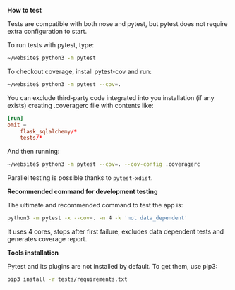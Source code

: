 **How to test**

Tests are compatible with both nose and pytest, but pytest does not require extra configuration to start.

To run tests with pytest, type:
```bash
~/website$ python3 -m pytest
```

To checkout coverage, install pytest-cov and run:
```bash
~/website$ python3 -m pytest --cov=.
```


You can exclude third-party code integrated into you installation (if any exists) creating .coveragerc file with contents like:

```conf
[run]
omit =
    flask_sqlalchemy/*
    tests/*
```

And then running:

```bash
~/website$ python3 -m pytest --cov=. --cov-config .coveragerc
```


Parallel testing is possible thanks to `pytest-xdist`.

**Recommended command for development testing**

The ultimate and recommended command to test the app is:
```bash
python3 -m pytest -x --cov=. -n 4 -k 'not data_dependent'
```

It uses 4 cores, stops after first failure, excludes data dependent tests and generates coverage report.


**Tools installation**

Pytest and its plugins are not installed by default. To get them, use pip3:

```bash
pip3 install -r tests/requirements.txt
```
